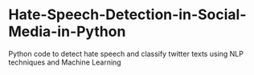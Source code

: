 # Hate-Speech-Detection-in-Social-Media-in-Python
Python code to detect hate speech and classify twitter texts using NLP techniques and Machine Learning
